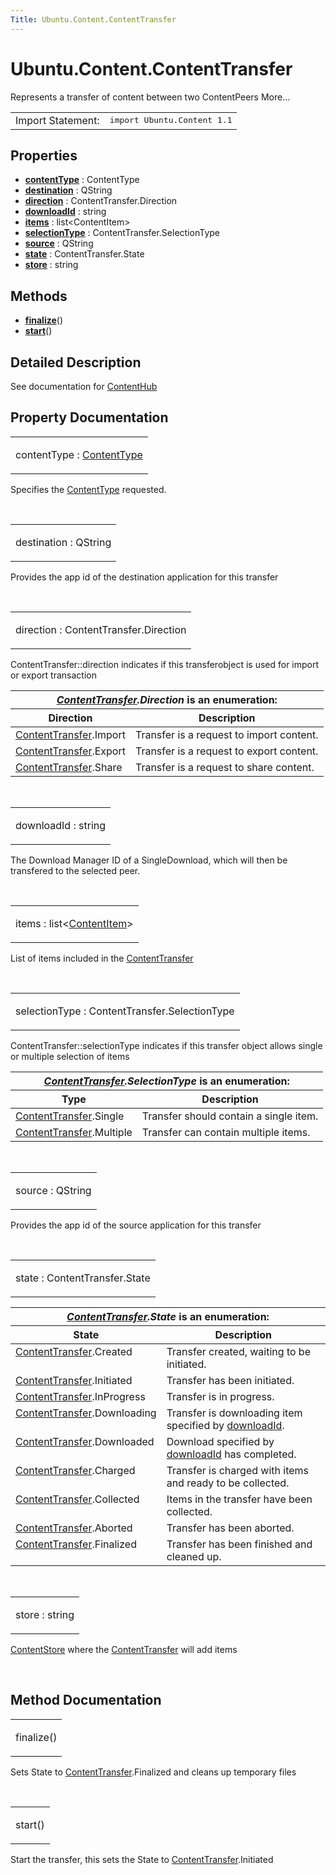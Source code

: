 ```yaml
---
Title: Ubuntu.Content.ContentTransfer
---
```


# Ubuntu.Content.ContentTransfer

<span class="subtitle"></span>
<!-- $$$ContentTransfer-brief -->
<p>Represents a transfer of content between two ContentPeers More...</p>
<!-- @@@ContentTransfer -->
<table class="alignedsummary">
<tr><td class="memItemLeft rightAlign topAlign"> Import Statement:</td><td class="memItemRight bottomAlign"> </b><tt>import Ubuntu.Content 1.1</tt></td></tr></table><ul>
</ul>
<h2>Properties</h2>
<ul>
<li class="fn"><b><b><a href="#contentType-prop">contentType</a></b></b> : ContentType</li>
<li class="fn"><b><b><a href="#destination-prop">destination</a></b></b> : QString</li>
<li class="fn"><b><b><a href="#direction-prop">direction</a></b></b> : ContentTransfer.Direction</li>
<li class="fn"><b><b><a href="#downloadId-prop">downloadId</a></b></b> : string</li>
<li class="fn"><b><b><a href="#items-prop">items</a></b></b> : list&lt;ContentItem&gt;</li>
<li class="fn"><b><b><a href="#selectionType-prop">selectionType</a></b></b> : ContentTransfer.SelectionType</li>
<li class="fn"><b><b><a href="#source-prop">source</a></b></b> : QString</li>
<li class="fn"><b><b><a href="#state-prop">state</a></b></b> : ContentTransfer.State</li>
<li class="fn"><b><b><a href="#store-prop">store</a></b></b> : string</li>
</ul>
<h2>Methods</h2>
<ul>
<li class="fn"><b><b><a href="#finalize-method">finalize</a></b></b>()</li>
<li class="fn"><b><b><a href="#start-method">start</a></b></b>()</li>
</ul>
<!-- $$$ContentTransfer-description -->
<h2>Detailed Description</h2>
<p>See documentation for <a href="Ubuntu.Content.ContentHub.md">ContentHub</a></p>
<!-- @@@ContentTransfer -->
<h2>Property Documentation</h2>
<!-- $$$contentType -->
<table class="qmlname"><tr valign="top"><td class="tblQmlPropNode"><p><span class="name">contentType</span> : <span class="type"><a href="Ubuntu.Content.ContentType.md">ContentType</a></span></p></td></tr></table><p>Specifies the <a href="Ubuntu.Content.ContentType.md">ContentType</a> requested.</p>
<!-- @@@contentType -->
<br/>
<!-- $$$destination -->
<table class="qmlname"><tr valign="top"><td class="tblQmlPropNode"><p><span class="name">destination</span> : <span class="type">QString</span></p></td></tr></table><p>Provides the app id of the destination application for this transfer</p>
<!-- @@@destination -->
<br/>
<!-- $$$direction -->
<table class="qmlname"><tr valign="top"><td class="tblQmlPropNode"><p><span class="name">direction</span> : <span class="type">ContentTransfer</span>.<span class="type">Direction</span></p></td></tr></table><p>ContentTransfer::direction indicates if this transferobject is used for import or export transaction</p>
<table class="generic">
<thead><tr class="qt-style"><th  colspan="2" rowspan=" 1"><i><a href="index.html">ContentTransfer</a>.Direction</i> is an enumeration:</th></tr>
<tr class="qt-style"><th >Direction</th><th >Description</th></tr></thead>
<tr valign="top"><td ><a href="index.html">ContentTransfer</a>.Import</td><td >Transfer is a request to import content.</td></tr>
<tr valign="top"><td ><a href="index.html">ContentTransfer</a>.Export</td><td >Transfer is a request to export content.</td></tr>
<tr valign="top"><td ><a href="index.html">ContentTransfer</a>.Share</td><td >Transfer is a request to share content.</td></tr>
</table>
<!-- @@@direction -->
<br/>
<!-- $$$downloadId -->
<table class="qmlname"><tr valign="top"><td class="tblQmlPropNode"><p><span class="name">downloadId</span> : <span class="type">string</span></p></td></tr></table><p>The Download Manager ID of a SingleDownload, which will then be transfered to the selected peer.</p>
<!-- @@@downloadId -->
<br/>
<!-- $$$items -->
<table class="qmlname"><tr valign="top"><td class="tblQmlPropNode"><p><span class="name">items</span> : <span class="type">list</span>&lt;<span class="type"><a href="Ubuntu.Content.ContentItem.md">ContentItem</a></span>&gt;</p></td></tr></table><p>List of items included in the <a href="index.html">ContentTransfer</a></p>
<!-- @@@items -->
<br/>
<!-- $$$selectionType -->
<table class="qmlname"><tr valign="top"><td class="tblQmlPropNode"><p><span class="name">selectionType</span> : <span class="type">ContentTransfer</span>.<span class="type">SelectionType</span></p></td></tr></table><p>ContentTransfer::selectionType indicates if this transfer object allows single or multiple selection of items</p>
<table class="generic">
<thead><tr class="qt-style"><th  colspan="2" rowspan=" 1"><i><a href="index.html">ContentTransfer</a>.SelectionType</i> is an enumeration:</th></tr>
<tr class="qt-style"><th >Type</th><th >Description</th></tr></thead>
<tr valign="top"><td ><a href="index.html">ContentTransfer</a>.Single</td><td >Transfer should contain a single item.</td></tr>
<tr valign="top"><td ><a href="index.html">ContentTransfer</a>.Multiple</td><td >Transfer can contain multiple items.</td></tr>
</table>
<!-- @@@selectionType -->
<br/>
<!-- $$$source -->
<table class="qmlname"><tr valign="top"><td class="tblQmlPropNode"><p><span class="name">source</span> : <span class="type">QString</span></p></td></tr></table><p>Provides the app id of the source application for this transfer</p>
<!-- @@@source -->
<br/>
<!-- $$$state -->
<table class="qmlname"><tr valign="top"><td class="tblQmlPropNode"><p><span class="name">state</span> : <span class="type">ContentTransfer</span>.<span class="type">State</span></p></td></tr></table><table class="generic">
<thead><tr class="qt-style"><th  colspan="2" rowspan=" 1"><i><a href="index.html">ContentTransfer</a>.State</i> is an enumeration:</th></tr>
<tr class="qt-style"><th >State</th><th >Description</th></tr></thead>
<tr valign="top"><td ><a href="index.html">ContentTransfer</a>.Created</td><td >Transfer created, waiting to be initiated.</td></tr>
<tr valign="top"><td ><a href="index.html">ContentTransfer</a>.Initiated</td><td >Transfer has been initiated.</td></tr>
<tr valign="top"><td ><a href="index.html">ContentTransfer</a>.InProgress</td><td >Transfer is in progress.</td></tr>
<tr valign="top"><td ><a href="index.html">ContentTransfer</a>.Downloading</td><td >Transfer is downloading item specified by <a href="#downloadId-prop">downloadId</a>.</td></tr>
<tr valign="top"><td ><a href="index.html">ContentTransfer</a>.Downloaded</td><td >Download specified by <a href="#downloadId-prop">downloadId</a> has completed.</td></tr>
<tr valign="top"><td ><a href="index.html">ContentTransfer</a>.Charged</td><td >Transfer is charged with items and ready to be collected.</td></tr>
<tr valign="top"><td ><a href="index.html">ContentTransfer</a>.Collected</td><td >Items in the transfer have been collected.</td></tr>
<tr valign="top"><td ><a href="index.html">ContentTransfer</a>.Aborted</td><td >Transfer has been aborted.</td></tr>
<tr valign="top"><td ><a href="index.html">ContentTransfer</a>.Finalized</td><td >Transfer has been finished and cleaned up.</td></tr>
</table>
<!-- @@@state -->
<br/>
<!-- $$$store -->
<table class="qmlname"><tr valign="top"><td class="tblQmlPropNode"><p><span class="name">store</span> : <span class="type">string</span></p></td></tr></table><p><a href="Ubuntu.Content.ContentStore.md">ContentStore</a> where the <a href="index.html">ContentTransfer</a> will add items</p>
<!-- @@@store -->
<br/>
<h2>Method Documentation</h2>
<!-- $$$finalize -->
<table class="qmlname"><tr valign="top"><td class="tblQmlFuncNode"><p><span class="name">finalize</span>()</p></td></tr></table><p>Sets State to <a href="index.html">ContentTransfer</a>.Finalized and cleans up temporary files</p>
<!-- @@@finalize -->
<br/>
<!-- $$$start -->
<table class="qmlname"><tr valign="top"><td class="tblQmlFuncNode"><p><span class="name">start</span>()</p></td></tr></table><p>Start the transfer, this sets the State to <a href="index.html">ContentTransfer</a>.Initiated</p>
<!-- @@@start -->
<br/>
